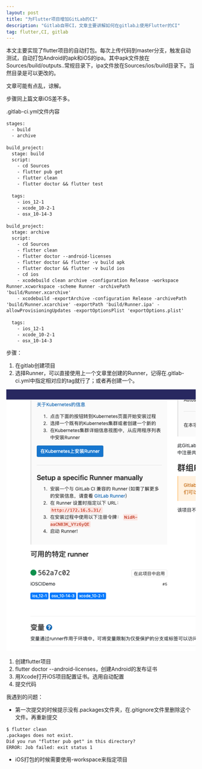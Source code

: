```yaml
---
layout: post
title: "为Flutter项目增加GitLab的CI"
description: "Gitlab自带CI，文章主要讲解如何在gitlab上使用Flutter的CI"
tag: flutter,CI, gitlab
---
```


本文主要实现了flutter项目的自动打包。每次上传代码到master分支，触发自动测试，自动打包Android的apk和iOS的ipa。其中apk文件放在Sources/build/outputs..常规目录下，ipa文件放在Sources/ios/build目录下。当然目录是可以更改的。

文章可能有点乱，谅解。

步骤同上篇文章iOS差不多。

.gitlab-ci.yml文件内容
```
stages:
  - build
  - archive

build_project:
  stage: build
  script:
    - cd Sources
    - flutter pub get
    - flutter clean
    - flutter doctor && flutter test

  tags:
    - ios_12-1
    - xcode_10-2-1
    - osx_10-14-3

build_project:
  stage: archive
  script:
    - cd Sources
    - flutter clean
    - flutter doctor --android-licenses
    - flutter doctor && flutter -v build apk
    - flutter doctor && flutter -v build ios
    - cd ios
    - xcodebuild clean archive -configuration Release -workspace Runner.xcworkspace -scheme Runner -archivePath 'build/Runner.xcarchive'
    - xcodebuild -exportArchive -configuration Release -archivePath 'build/Runner.xcarchive' -exportPath 'build/Runner.ipa' -allowProvisioningUpdates -exportOptionsPlist 'exportOptions.plist'

  tags:
    - ios_12-1
    - xcode_10-2-1
    - osx_10-14-3

```

步骤：
1. 在gitlab创建项目
2. 选择Runner，可以直接使用上一个文章里创建的Runner，记得在.gitlab-ci.yml中指定相对应的tag就行了；或者再创建一个。

  <img src="/images/flutterCI/1.png" alt="image">

1. 创建flutter项目
2. flutter doctor --android-licenses，创建Android的发布证书
3. 用Xcode打开iOS项目配置证书。选用自动配置
4. 提交代码


我遇到的问题：
* 第一次提交的时候提示没有.packages文件夹，在.gitignore文件里删除这个文件。再重新提交

```
$ flutter clean
.packages does not exist.
Did you run "flutter pub get" in this directory?
ERROR: Job failed: exit status 1
```

* iOS打包的时候需要使用-workspace来指定项目